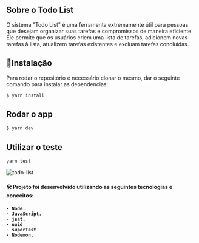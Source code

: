 
## Sobre o Todo List

O sistema "Todo List" é uma ferramenta extremamente útil para pessoas que desejam organizar suas tarefas e compromissos de maneira eficiente. Ele permite que os usuários criem uma lista de tarefas, adicionem novas tarefas à lista, atualizem tarefas existentes e excluam tarefas concluídas.
<br>


## :rocket:Instalação
Para rodar o repositório é necessário clonar o mesmo, dar o seguinte comando para instalar as dependencias:

```bash
$ yarn install
```

## Rodar o app

```bash
$ yarn dev
```
## Utilizar o teste

```
yarn test
```


![todo-list](https://user-images.githubusercontent.com/88260644/209749758-aa028c63-e379-4c57-957b-18a2ce0e07fa.gif)


<h4> 🛠 Projeto foi desenvolvido utilizando as seguintes tecnologias e conceitos: <h4>

    - Node.
    - JavaScript.
    - jest.
    - uuid
    - superTest
    - Nodemon.


